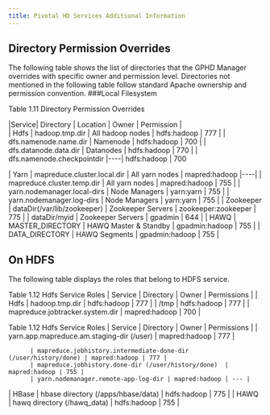 ```yaml
---
title: Pivotal HD Services Additional Information
---
```


Directory Permission Overrides
------------------------------

The following table shows the list of directories that the GPHD Manager overrides
with specific owner and permission level. Directories not mentioned in the following
table follow standard Apache ownership and permission convention.
###Local Filesystem

Table 1.11 Directory Permission Overrides

|Service| Directory | Location  | Owner | Permission |	
| Hdfs | hadoop.tmp.dir | All hadoop nodes | hdfs:hadoop | 777 |
      | dfs.namenode.name.dir | Namenode | hdfs:hadoop | 700 |
      |	dfs.datanode.data.dir | Datanodes | hdfs:hadoop | 770 |
      | dfs.namenode.checkpointdir |----| hdfs:hadoop | 700

| Yarn | mapreduce.cluster.local.dir | All yarn nodes | mapred:hadoop |----|
       | mapreduce.cluster.temp.dir | All yarn nodes | mapred:hadoop | 755 |
       | yarn.nodemanager.local-dirs | Node Managers | yarn:yarn | 755 |
       | yarn.nodemanager.log-dirs | Node Managers | yarn:yarn | 755 |
| Zookeeper | dataDir(/var/lib/zookeeper) | Zookeeper Servers | zookeeper:zookeeper | 775 |
            | dataDir/myid | Zookeeper Servers | gpadmin | 644 |
| HAWQ | MASTER_DIRECTORY | HAWQ Master & Standby | gpadmin:hadoop | 755 |
       | DATA_DIRECTORY | HAWQ Segments | gpadmin:hadoop | 755 |


On HDFS
-------

The following table displays the roles that belong to HDFS service.

Table 1.12 Hdfs Service Roles
| Service | Directory | Owner | Permissions |
| Hdfs | hadoop.tmp.dir | hdfs:hadoop | 777 |
       | /tmp | hdfs:hadoop | 777 |
       | mapreduce.jobtracker.system.dir | mapred:hadoop | 700 |

Table 1.12 Hdfs Service Roles
| Service | Directory | Owner | Permissions |
          | yarn.app.mapreduce.am.staging-dir (/user) | mapred:hadoop | 777 |
 
          | mapreduce.jobhistory.intermediate-done-dir (/user/history/done) | mapred:hadoop | 777 |
          | mapreduce.jobhistory.done-dir (/user/history/done)  | mapred:hadoop | 755 |
          | yarn.nodemanager.remote-app-log-dir | mapred:hadoop | --- |
| HBase   | hbase directory (/apps/hbase/data) | hdfs:hadoop | 775 |
| HAWQ    | hawq directory (/hawq_data) | hdfs:hadoop | 755 |


